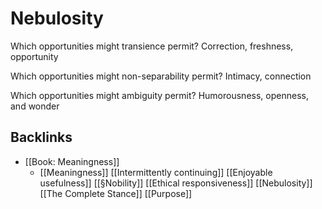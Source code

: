 # Nebulosity


Which opportunities might transience permit?
Correction, freshness, opportunity

Which opportunities might non-separability permit?
Intimacy, connection

Which opportunities might ambiguity permit?
Humorousness, openness, and wonder

## Backlinks
* [[Book: Meaningness]]
	* [[Meaningness]]
[[Intermittently continuing]]
[[Enjoyable usefulness]]
	[[§Nobility]]
[[Ethical responsiveness]]
[[Nebulosity]]
[[The Complete Stance]]
[[Purpose]]

<!-- {BearID:15708BCF-8490-4145-ACF4-01A5ECF18EB4-864-00000440E63A8980} -->
